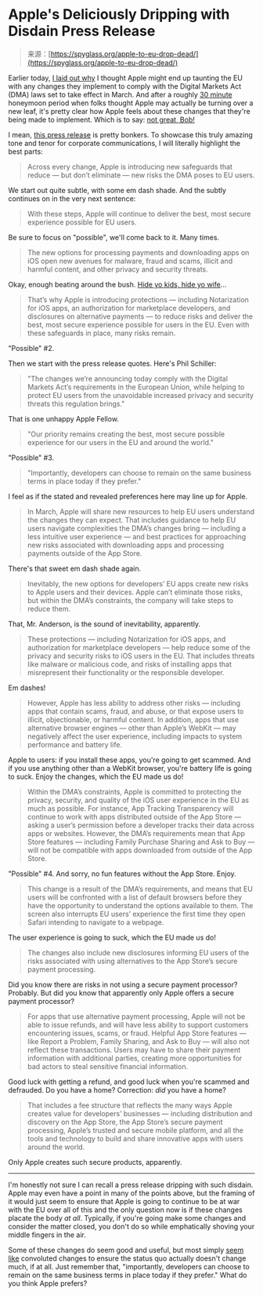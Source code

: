 <!--yml
category: 未分类
date: 2024-05-27 15:11:11
-->

# Apple's Deliciously Dripping with Disdain Press Release

> 来源：[https://spyglass.org/apple-to-eu-drop-dead/](https://spyglass.org/apple-to-eu-drop-dead/)

Earlier today, [I laid out why](https://spyglass.org/thats-a-nice-app-store-youve-got-there/) I thought Apple might end up taunting the EU with any changes they implement to comply with the Digital Markets Act (DMA) laws set to take effect in March. And after a roughly [30 minute](https://www.threads.net/@mgsiegler/post/C2iQcgzL6r1?ref=spyglass.org) honeymoon period when folks thought Apple may actually be turning over a new leaf, it's pretty clear how Apple feels about these changes that they're being made to implement. Which is to say: [not great, Bob!](https://www.youtube.com/watch?v=MpUWrl3-mc8&ref=spyglass.org)

I mean, [this press release](https://www.apple.com/newsroom/2024/01/apple-announces-changes-to-ios-safari-and-the-app-store-in-the-european-union/?ref=spyglass.org) is pretty bonkers. To showcase this truly amazing tone and tenor for corporate communications, I will literally highlight the best parts:

> Across every change, Apple is introducing new safeguards that reduce — but don’t eliminate — new risks the DMA poses to EU users.

We start out quite subtle, with some em dash shade. And the subtly continues on in the very next sentence:

> With these steps, Apple will continue to deliver the best, most secure experience possible for EU users.

Be sure to focus on "possible", we'll come back to it. Many times.

> The new options for processing payments and downloading apps on iOS open new avenues for malware, fraud and scams, illicit and harmful content, and other privacy and security threats.

Okay, enough beating around the bush. [Hide yo kids, hide yo wife](https://www.youtube.com/watch?v=EzNhaLUT520&ref=spyglass.org)...

> That’s why Apple is introducing protections — including Notarization for iOS apps, an authorization for marketplace developers, and disclosures on alternative payments — to reduce risks and deliver the best, most secure experience possible for users in the EU. Even with these safeguards in place, many risks remain.

"Possible" #2\.

Then we start with the press release quotes. Here's Phil Schiller:

> "The changes we’re announcing today comply with the Digital Markets Act’s requirements in the European Union, while helping to protect EU users from the unavoidable increased privacy and security threats this regulation brings."

That is one unhappy Apple Fellow.

> "Our priority remains creating the best, most secure possible experience for our users in the EU and around the world."

"Possible" #3.

> "Importantly, developers can choose to remain on the same business terms in place today if they prefer."

I feel as if the stated and revealed preferences here may line up for Apple.

> In March, Apple will share new resources to help EU users understand the changes they can expect. That includes guidance to help EU users navigate complexities the DMA’s changes bring — including a less intuitive user experience — and best practices for approaching new risks associated with downloading apps and processing payments outside of the App Store.

There's that sweet em dash shade again.

> Inevitably, the new options for developers’ EU apps create new risks to Apple users and their devices. Apple can’t eliminate those risks, but within the DMA’s constraints, the company will take steps to reduce them.

That, Mr. Anderson, is the sound of inevitability, apparently.

> These protections — including Notarization for iOS apps, and authorization for marketplace developers — help reduce some of the privacy and security risks to iOS users in the EU. That includes threats like malware or malicious code, and risks of installing apps that misrepresent their functionality or the responsible developer.

Em dashes!

> However, Apple has less ability to address other risks — including apps that contain scams, fraud, and abuse, or that expose users to illicit, objectionable, or harmful content. In addition, apps that use alternative browser engines — other than Apple’s WebKit — may negatively affect the user experience, including impacts to system performance and battery life.

Apple to users: if you install these apps, you're going to get scammed. And if you use anything other than a WebKit browser, you're battery life is going to suck. Enjoy the changes, which the EU made us do!

> Within the DMA’s constraints, Apple is committed to protecting the privacy, security, and quality of the iOS user experience in the EU as much as possible. For instance, App Tracking Transparency will continue to work with apps distributed outside of the App Store — asking a user’s permission before a developer tracks their data across apps or websites. However, the DMA’s requirements mean that App Store features — including Family Purchase Sharing and Ask to Buy — will not be compatible with apps downloaded from outside of the App Store.

"Possible" #4\. And sorry, no fun features without the App Store. Enjoy.

> This change is a result of the DMA’s requirements, and means that EU users will be confronted with a list of default browsers before they have the opportunity to understand the options available to them. The screen also interrupts EU users’ experience the first time they open Safari intending to navigate to a webpage.

The user experience is going to suck, which the EU made us do!

> The changes also include new disclosures informing EU users of the risks associated with using alternatives to the App Store’s secure payment processing.

Did you know there are risks in not using a secure payment processor? Probably. But did you know that apparently only Apple offers a secure payment processor?

> For apps that use alternative payment processing, Apple will not be able to issue refunds, and will have less ability to support customers encountering issues, scams, or fraud. Helpful App Store features — like Report a Problem, Family Sharing, and Ask to Buy — will also not reflect these transactions. Users may have to share their payment information with additional parties, creating more opportunities for bad actors to steal sensitive financial information.

Good luck with getting a refund, and good luck when you're scammed and defrauded. Do you have a home? Correction: *did* you have a home?

> That includes a fee structure that reflects the many ways Apple creates value for developers’ businesses — including distribution and discovery on the App Store, the App Store’s secure payment processing, Apple’s trusted and secure mobile platform, and all the tools and technology to build and share innovative apps with users around the world.

Only Apple creates such secure products, apparently.

* * *

I'm honestly not sure I can recall a press release dripping with such disdain. Apple may even have a point in many of the points above, but the framing of it would just seem to ensure that Apple is going to continue to be at war with the EU over all of this and the only question now is if these changes placate the body *at all*. Typically, if you're going make some changes and consider the matter closed, you don't do so while emphatically shoving your middle fingers in the air.

Some of these changes do seem good and useful, but most simply [seem like](https://www.threads.net/@mgsiegler/post/C2iRgI8LH-H?ref=spyglass.org) convoluted changes to ensure the status quo actually doesn't change much, if at all. Just remember that, "importantly, developers can choose to remain on the same business terms in place today if they prefer." What do you think Apple prefers?